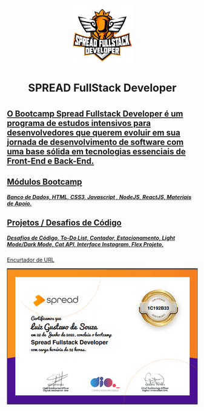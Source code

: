<div align="center" >
<img src="https://github.com/LuizGustavodeSouza/Dio-Desafio-Projeto/blob/main/img/SPREAD%20FullStack%20Developer.png" width="160px" height="160px"> 


<h1>SPREAD FullStack Developer<h1>
</div>
  
<div align="center" > 
<a src = "https://github.com/LuizGustavodeSouza/Dio-Desafio-Projeto/blob/main/img/icons8-linkedin-circled-48.png" href=""https://www.linkedin.com/in/luiz-gustavo-de-souza-848b9515a/>
</div>
  
## O Bootcamp Spread Fullstack Developer é um programa de estudos intensivos para desenvolvedores que querem evoluir em sua jornada de desenvolvimento de software com uma base sólida em tecnologias essenciais de Front-End e Back-End.
  
## Módulos Bootcamp
##### Banco de Dados, HTML, CSS3, Javascript , NodeJS, ReactJS, Materiais de Apoio.
  
## Projetos / Desafios de Código
##### Desafios de Código, To-Do List, Contador, Estacionamento, Light Mode/Dark Mode, Cat API, Interface Instagram, Flex Projeto,
Encurtador de URL
  
  
![Certificado de Conclusão](https://github.com/LuizGustavodeSouza/Dio-Desafio-Projeto/blob/main/img/1C192B33.PNG)
